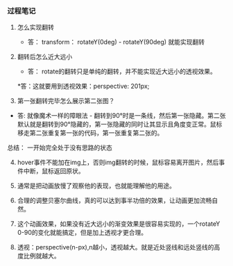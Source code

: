 ### 过程笔记

1. 怎么实现翻转

    * 答： transform： rotateY(0deg) - rotateY(90deg) 就能实现翻转

2. 翻转后怎么近大远小

    * 答： rotate的翻转只是单纯的翻转，并不能实现近大远小的透视效果。

    *答：这就要用到透视效果：perspective: 201px;

3. 第一张翻转完毕怎么展示第二张图？

  * 答: 就像魔术一样的障眼法 - 翻转到90°时是一条线，然后第一张隐藏。第二张默认就是翻转到90°隐藏的，第一张隐藏的同时让其显示且角度变正常。鼠标移走第二张重复第一张的代码，第一张重复第二张的。

总结： 一开始完全处于没有思路的状态

4. hover事件不能加在img上，否则img翻转的时候，鼠标容易离开图片，然后事件中断，鼠标返回原状。

5. 通常是把动画放慢了观察他的表现，也就能理解他的用途。

6. 合理的调整贝塞尔曲线，真的可以达到事半功倍的效果，让动画更加流畅自然。

7. 这个动画效果，如果没有近大远小的渐变效果是很容易实现的，一个rotateY 0-90的变化就能搞定，但是加上透视才更合理。

8. 透视：perspective(n-px),n越小，透视越大。就是近处竖线和远处竖线的高度比例就越大。